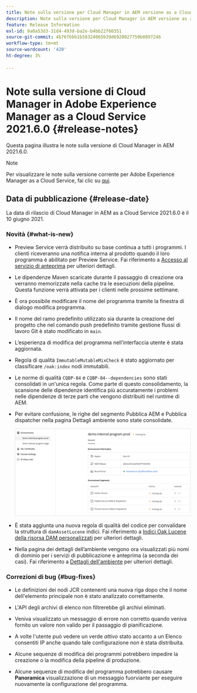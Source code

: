 ```yaml
---
title: Note sulla versione per Cloud Manager in AEM versione as a Cloud Service 2021.6.0
description: Note sulla versione per Cloud Manager in AEM versione as a Cloud Service 2021.5.0
feature: Release Information
exl-id: 9a0a53d3-31d4-493d-ba2e-b4bb22f60351
source-git-commit: 4b76fbbb1b58324065b39d6928027759b0897246
workflow-type: tm+mt
source-wordcount: '420'
ht-degree: 3%

---
```


# Note sulla versione di Cloud Manager in Adobe Experience Manager as a Cloud Service 2021.6.0 {#release-notes}

Questa pagina illustra le note sulla versione di Cloud Manager in AEM 2021.6.0.

>[!NOTE]
>Per visualizzare le note sulla versione corrente per Adobe Experience Manager as a Cloud Service, fai clic su [qui](https://experienceleague.adobe.com/docs/experience-manager-cloud-service/release-notes/release-notes/release-notes-current.html?lang=it).

## Data di pubblicazione {#release-date}

La data di rilascio di Cloud Manager in AEM as a Cloud Service 2021.6.0 è il 10 giugno 2021.

### Novità {#what-is-new}

* Preview Service verrà distribuito su base continua a tutti i programmi. I clienti riceveranno una notifica interna al prodotto quando il loro programma è abilitato per Preview Service. Fai riferimento a [Accesso al servizio di anteprima](/help/implementing/cloud-manager/manage-environments.md#access-preview-service) per ulteriori dettagli.

* Le dipendenze Maven scaricate durante il passaggio di creazione ora verranno memorizzate nella cache tra le esecuzioni della pipeline. Questa funzione verrà attivata per i clienti nelle prossime settimane.

* È ora possibile modificare il nome del programma tramite la finestra di dialogo modifica programma.

* Il nome del ramo predefinito utilizzato sia durante la creazione del progetto che nel comando push predefinito tramite gestione flussi di lavoro Git è stato modificato in `main`.

* L’esperienza di modifica del programma nell’interfaccia utente è stata aggiornata.

* Regola di qualità `ImmutableMutableMixCheck` è stato aggiornato per classificare `/oak:index` nodi immutabili.

* Le norme di qualità `CQBP-84` e `CQBP-84--dependencies` sono stati consolidati in un&#39;unica regola. Come parte di questo consolidamento, la scansione delle dipendenze identifica più accuratamente i problemi nelle dipendenze di terze parti che vengono distribuiti nel runtime di AEM.

* Per evitare confusione, le righe del segmento Pubblica AEM e Pubblica dispatcher nella pagina Dettagli ambiente sono state consolidate.

   ![](/help/implementing/cloud-manager/release-notes-cloud-manager/assets/aem-dispatcher.png)

* È stata aggiunta una nuova regola di qualità del codice per convalidare la struttura di `damAssetLucene` indici. Fai riferimento a [Indici Oak Lucene della risorsa DAM personalizzati](/help/implementing/cloud-manager/custom-code-quality-rules.md#oakpal-damAssetLucene-sanity-check) per ulteriori dettagli.

* Nella pagina dei dettagli dell’ambiente vengono ora visualizzati più nomi di dominio per i servizi di pubblicazione e anteprima (a seconda dei casi). Fai riferimento a [Dettagli dell&#39;ambiente](https://experienceleague.adobe.com/docs/experience-manager-cloud-service/implementing/using-cloud-manager/manage-environments.html?lang=en#viewing-environment) per ulteriori dettagli.

### Correzioni di bug {#bug-fixes}

* Le definizioni dei nodi JCR contenenti una nuova riga dopo che il nome dell&#39;elemento principale non è stato analizzato correttamente.

* L&#39;API degli archivi di elenco non filtrerebbe gli archivi eliminati.

* Veniva visualizzato un messaggio di errore non corretto quando veniva fornito un valore non valido per il passaggio di pianificazione.

* A volte l&#39;utente può vedere un verde *attivo* stato accanto a un Elenco consentiti IP anche quando tale configurazione non è stata distribuita.

* Alcune sequenze di modifica dei programmi potrebbero impedire la creazione o la modifica della pipeline di produzione.

* Alcune sequenze di modifica del programma potrebbero causare **Panoramica** visualizzazione di un messaggio fuorviante per eseguire nuovamente la configurazione del programma.
